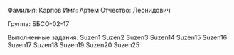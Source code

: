 Фамилия: Карпов
Имя: Артем
Отчество: Леонидович

Группа: ББСО-02-17

Выполненные задания:
Suzen1
Suzen2
Suzen3
Suzen14
Suzen15
Suzen16
Suzen17
Suzen18
Suzen19
Suzen20
Suzen25
